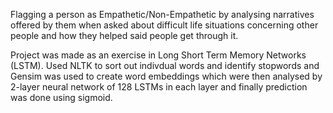 Flagging a person as Empathetic/Non-Empathetic by analysing narratives offered by them when asked about difficult life situations concerning other people and how they helped said people get through it. 

Project was made as an exercise in Long Short Term Memory Networks (LSTM). Used NLTK to sort out indivdual words and identify stopwords and Gensim was used to create word embeddings which were then analysed by 2-layer neural network of 128 LSTMs in each layer and finally prediction was done using sigmoid. 
